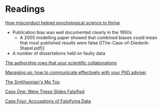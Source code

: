 # Readings
[How misconduct helped psychological science to thrive](https://www.nature.com/articles/d41586-021-02421-w?utm_source=Nature+Briefing&utm_campaign=2f65f27bf4-briefing-dy-20210908_COPY_01&utm_medium=email&utm_term=0_c9dfd39373-2f65f27bf4-44193149)
- Publication bias was well documented clearly in the 1950s
	- A 2005 modelling paper showed that combined biases could mean that most published results were false
[[The-Case-of-Diederik-Stapel.pdf]]
- A number of dissertations held on faulty data

[The authorship rows that sour scientific collaborations](https://www.nature.com/articles/d41586-021-01574-y?utm_source=Nature+Briefing&utm_campaign=2b57b71093-briefing-dy-20210615&utm_medium=email&utm_term=0_c9dfd39373-2b57b71093-45188138)

[Managing up: how to communicate effectively with your PhD adviser](https://www.nature.com/articles/d41586-021-03703-z?utm_source=Nature+Briefing&utm_campaign=9f52840d4a-briefing-dy-20211210&utm_medium=email&utm_term=0_c9dfd39373-9f52840d4a-44083965)

[The Smithsonian's Me Too](https://www.buzzfeednews.com/article/nishitajha/smithsonian-tropical-research-institute-metoo?utm_source=Nature%2BBriefing&utm_campaign=9f52840d4a-briefing-dy-20211210&utm_medium=email&utm_term=0_c9dfd39373-9f52840d4a-44083965)

[Case One: Were These Slides Falsified](https://ori.hhs.gov/case-one-were-these-slides-falsified)

[Case Four: Accusations of Falsifying Data](https://ori.hhs.gov/case-four-accusations-falsifying-data)